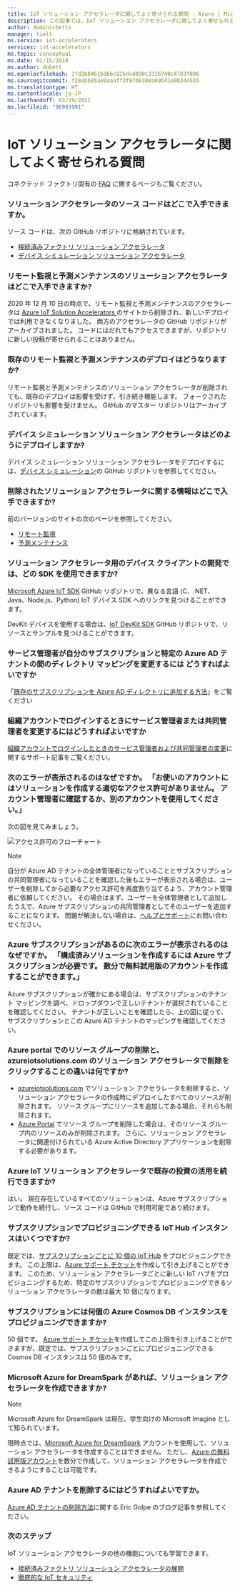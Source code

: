 ```yaml
---
title: IoT ソリューション アクセラレータに関してよく寄せられる質問 - Azure | Microsoft Docs
description: この記事では、IoT ソリューション アクセラレータに関してよく寄せられる質問に回答します。 GitHub リポジトリへのリンクも含まれています。
author: dominicbetts
manager: timlt
ms.service: iot-accelerators
services: iot-accelerators
ms.topic: conceptual
ms.date: 02/15/2018
ms.author: dobett
ms.openlocfilehash: 1fd2b8461bd66c826dc4890c331b740c4703f896
ms.sourcegitcommit: f28ebb95ae9aaaff3f87d8388a09b41e0b3445b5
ms.translationtype: HT
ms.contentlocale: ja-JP
ms.lasthandoff: 03/29/2021
ms.locfileid: "96903991"
---
```

# <a name="frequently-asked-questions-for-iot-solution-accelerators"></a>IoT ソリューション アクセラレータに関してよく寄せられる質問

コネクテッド ファクトリ固有の [FAQ](iot-accelerators-faq-cf.md) に関するページもご覧ください。

### <a name="where-can-i-find-the-source-code-for-the-solution-accelerators"></a>ソリューション アクセラレータのソース コードはどこで入手できますか。

ソース コードは、次の GitHub リポジトリに格納されています。

* [接続済みファクトリ ソリューション アクセラレータ](https://github.com/Azure/azure-iot-connected-factory)
* [デバイス シミュレーション ソリューション アクセラレータ](https://github.com/Azure/device-simulation-dotnet)

### <a name="where-can-i-find-the-remote-monitoring-and-predictive-maintenance-solution-accelerators"></a>リモート監視と予測メンテナンスのソリューション アクセラレータはどこで入手できますか?

2020 年 12 月 10 日の時点で、リモート監視と予測メンテナンスのアクセラレータは [Azure IoT Solution Accelerators ](https://www.azureiotsolutions.com/Accelerators)のサイトから削除され、新しいデプロイでは利用できなくなりました。 両方のアクセラレータの GitHub リポジトリがアーカイブされました。 コードにはだれでもアクセスできますが、リポジトリに新しい投稿が寄せられることはありません。

### <a name="what-happens-to-my-existing-remote-monitoring-and-predictive-maintenance-deployments"></a>既存のリモート監視と予測メンテナンスのデプロイはどうなりますか?

リモート監視と予測メンテナンスのソリューション アクセラレータが削除されても、既存のデプロイは影響を受けず、引き続き機能します。 フォークされたリポジトリも影響を受けません。 GitHub のマスター リポジトリはアーカイブされています。

### <a name="how-do-i-deploy-device-simulation-solution-accelerator"></a>デバイス シミュレーション ソリューション アクセラレータはどのようにデプロイしますか?

デバイス シミュレーション ソリューション アクセラレータをデプロイするには、[デバイス シミュレーション](https://github.com/Azure/device-simulation-dotnet/blob/master/README.md)の GitHub リポジトリを参照してください。

### <a name="where-can-i-find-information-about-the-removed-solution-accelerators"></a>削除されたソリューション アクセラレータに関する情報はどこで入手できますか?

前のバージョンのサイトの次のページを参照してください。

* [リモート監視](/previous-versions/azure/iot-accelerators/about-iot-accelerators)
* [予測メンテナンス](/previous-versions/azure/iot-accelerators/about-iot-accelerators)

### <a name="what-sdks-can-i-use-to-develop-device-clients-for-the-solution-accelerators"></a>ソリューション アクセラレータ用のデバイス クライアントの開発では、どの SDK を使用できますか?

[Microsoft Azure IoT SDK](https://github.com/Azure/azure-iot-sdks) GitHub リポジトリで、異なる言語 (C、.NET、Java、Node.js、Python) IoT デバイス SDK へのリンクを見つけることができます。

DevKit デバイスを使用する場合は、[IoT DevKit SDK](https://github.com/Microsoft/devkit-sdk) GitHub リポジトリで、リソースとサンプルを見つけることができます。

### <a name="im-a-service-administrator-and-id-like-to-change-the-directory-mapping-between-my-subscription-and-a-specific-azure-ad-tenant-how-do-i-complete-this-task"></a>サービス管理者が自分のサブスクリプションと特定の Azure AD テナントの間のディレクトリ マッピングを変更するには どうすればよいですか

「[既存のサブスクリプションを Azure AD ディレクトリに追加する方法](../active-directory/fundamentals/active-directory-how-subscriptions-associated-directory.md#to-associate-an-existing-subscription-to-your-azure-ad-directory)」をご覧ください

### <a name="i-want-to-change-a-service-administrator-or-co-administrator-when-logged-in-with-an-organizational-account"></a>組織アカウントでログインするときにサービス管理者または共同管理者を変更するにはどうすればよいですか

[組織アカウントでログインしたときのサービス管理者および共同管理者の変更](https://azure.microsoft.com/support/changing-service-admin-and-co-admin)に関するサポート記事をご覧ください。

### <a name="why-am-i-seeing-this-error-your-account-does-not-have-the-proper-permissions-to-create-a-solution-please-check-with-your-account-administrator-or-try-with-a-different-account"></a>次のエラーが表示されるのはなぜですか。 「お使いのアカウントにはソリューションを作成する適切なアクセス許可がありません。 アカウント管理者に確認するか、別のアカウントを使用してください。」

次の図を見てみましょう。

![アクセス許可のフローチャート](media/iot-accelerators-faq/flowchart.png)

> [!NOTE]
> 自分が Azure AD テナントの全体管理者になっていることとサブスクリプションの共同管理者になっていることを確認した後もエラーが表示される場合は、ユーザーを削除してから必要なアクセス許可を再度割り当てるよう、アカウント管理者に依頼してください。 その場合はまず、ユーザーを全体管理者として追加したうえで、Azure サブスクリプションの共同管理者としてそのユーザーを追加することになります。 問題が解決しない場合は、[ヘルプとサポート](https://portal.azure.com/#blade/Microsoft_Azure_Support/HelpAndSupportBlade)にお問い合わせください。

### <a name="why-am-i-seeing-this-error-when-i-have-an-azure-subscription-an-azure-subscription-is-required-to-create-pre-configured-solutions-you-can-create-a-free-trial-account-in-just-a-couple-of-minutes"></a>Azure サブスクリプションがあるのに次のエラーが表示されるのはなぜですか。 「構成済みソリューションを作成するには Azure サブスクリプションが必要です。 数分で無料試用版のアカウントを作成することができます。」

Azure サブスクリプションが確かにある場合は、サブスクリプションのテナント マッピングを調べ、ドロップダウンで正しいテナントが選択されていることを確認してください。 テナントが正しいことを確認したら、上の図に従って、サブスクリプションとこの Azure AD テナントのマッピングを確認してください。

### <a name="whats-the-difference-between-deleting-a-resource-group-in-the-azure-portal-and-clicking-delete-on-a-solution-accelerator-in-azureiotsolutionscom"></a>Azure portal でのリソース グループの削除と、azureiotsolutions.com のソリューション アクセラレータで削除をクリックすることの違いは何ですか?

* [azureiotsolutions.com](https://www.azureiotsolutions.com/) でソリューション アクセラレータを削除すると、ソリューション アクセラレータの作成時にデプロイしたすべてのリソースが削除されます。 リソース グループにリソースを追加してある場合、それらも削除されます。
* [Azure Portal](https://portal.azure.com) でリソース グループを削除した場合は、そのリソース グループ内のリソースのみが削除されます。 さらに、ソリューション アクセラレータに関連付けられている Azure Active Directory アプリケーションを削除する必要があります。

### <a name="can-i-continue-to-leverage-my-existing-investments-in-azure-iot-solution-accelerators"></a>Azure IoT ソリューション アクセラレータで既存の投資の活用を続行できますか?

はい。 現在存在しているすべてのソリューションは、Azure サブスクリプションで動作を続行し、ソース コードは GitHub で利用可能であり続けます。

### <a name="how-many-iot-hub-instances-can-i-provision-in-a-subscription"></a>サブスクリプションでプロビジョニングできる IoT Hub インスタンスはいくつですか?

既定では、[サブスクリプションごとに 10 個の IoT Hub](../azure-resource-manager/management/azure-subscription-service-limits.md#iot-hub-limits) をプロビジョニングできます。 この上限は、[Azure サポート チケット](https://portal.azure.com/#blade/Microsoft_Azure_Support/HelpAndSupportBlade)を作成して引き上げることができます。 このため、ソリューション アクセラレータごとに新しい IoT ハブをプロビジョニングするため、特定のサブスクリプションでプロビジョニングできるソリューション アクセラレータの数は最大 10 個になります。

### <a name="how-many-azure-cosmos-db-instances-can-i-provision-in-a-subscription"></a>サブスクリプションには何個の Azure Cosmos DB インスタンスをプロビジョニングできますか?

50 個です。 [Azure サポート チケット](https://portal.azure.com/#blade/Microsoft_Azure_Support/HelpAndSupportBlade)を作成してこの上限を引き上げることができますが、既定では、サブスクリプションごとにプロビジョニングできる Cosmos DB インスタンスは 50 個のみです。

### <a name="can-i-create-a-solution-accelerator-if-i-have-microsoft-azure-for-dreamspark"></a>Microsoft Azure for DreamSpark があれば、ソリューション アクセラレータを作成できますか?

> [!NOTE]
> Microsoft Azure for DreamSpark は現在、学生向けの Microsoft Imagine として知られています。

現時点では、[Microsoft Azure for DreamSpark](https://azure.microsoft.com/pricing/member-offers/imagine/) アカウントを使用して、ソリューション アクセラレータを作成することはできません。 ただし、[Azure の無料試用版アカウント](https://azure.microsoft.com/free/)を数分で作成して、ソリューション アクセラレータを作成できるようにすることは可能です。

### <a name="how-do-i-delete-an-azure-ad-tenant"></a>Azure AD テナントを削除するにはどうすればよいですか。

[Azure AD テナントの削除方法](/archive/blogs/ericgolpe/walkthrough-of-deleting-an-azure-ad-tenant)に関する Eric Golpe のブログ記事を参照してください。

### <a name="next-steps"></a>次のステップ

IoT ソリューション アクセラレータの他の機能についても学習できます。

* [接続済みファクトリ ソリューション アクセラレータの展開](quickstart-connected-factory-deploy.md)
* [徹底的な IoT セキュリティ](../iot-fundamentals/iot-security-ground-up.md)